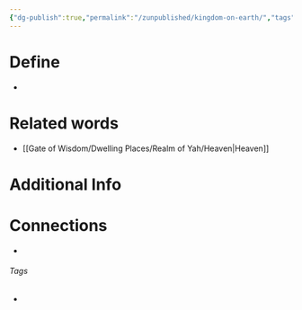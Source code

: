 ```yaml
---
{"dg-publish":true,"permalink":"/zunpublished/kingdom-on-earth/","tags":["#GateWisdom","#GoodNews","#K","#E","#unpublished"]}
---
```


# Define
- 

# Related words
- [[Gate of Wisdom/Dwelling Places/Realm of Yah/Heaven\|Heaven]]

# Additional Info


# Connections


- 

###### Tags
- 